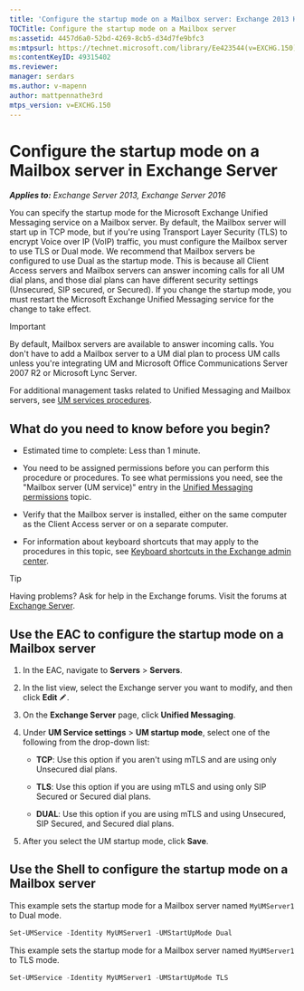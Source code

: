 ```yaml
---
title: 'Configure the startup mode on a Mailbox server: Exchange 2013 Help'
TOCTitle: Configure the startup mode on a Mailbox server
ms:assetid: 4457d6a0-52bd-4269-8cb5-d34d7fe9bfc3
ms:mtpsurl: https://technet.microsoft.com/library/Ee423544(v=EXCHG.150)
ms:contentKeyID: 49315402
ms.reviewer: 
manager: serdars
ms.author: v-mapenn
author: mattpennathe3rd
mtps_version: v=EXCHG.150
---
```


# Configure the startup mode on a Mailbox server in Exchange Server

_**Applies to:** Exchange Server 2013, Exchange Server 2016_

You can specify the startup mode for the Microsoft Exchange Unified Messaging service on a Mailbox server. By default, the Mailbox server will start up in TCP mode, but if you're using Transport Layer Security (TLS) to encrypt Voice over IP (VoIP) traffic, you must configure the Mailbox server to use TLS or Dual mode. We recommend that Mailbox servers be configured to use Dual as the startup mode. This is because all Client Access servers and Mailbox servers can answer incoming calls for all UM dial plans, and those dial plans can have different security settings (Unsecured, SIP secured, or Secured). If you change the startup mode, you must restart the Microsoft Exchange Unified Messaging service for the change to take effect.

> [!IMPORTANT]
> By default, Mailbox servers are available to answer incoming calls. You don't have to add a Mailbox server to a UM dial plan to process UM calls unless you're integrating UM and Microsoft Office Communications Server 2007 R2 or Microsoft Lync Server.

For additional management tasks related to Unified Messaging and Mailbox servers, see [UM services procedures](um-services-procedures-exchange-2013-help.md).

## What do you need to know before you begin?

- Estimated time to complete: Less than 1 minute.

- You need to be assigned permissions before you can perform this procedure or procedures. To see what permissions you need, see the "Mailbox server (UM service)" entry in the [Unified Messaging permissions](unified-messaging-permissions-exchange-2013-help.md) topic.

- Verify that the Mailbox server is installed, either on the same computer as the Client Access server or on a separate computer.

- For information about keyboard shortcuts that may apply to the procedures in this topic, see [Keyboard shortcuts in the Exchange admin center](keyboard-shortcuts-in-the-exchange-admin-center-2013-help.md).

> [!TIP]
> Having problems? Ask for help in the Exchange forums. Visit the forums at [Exchange Server](https://go.microsoft.com/fwlink/p/?linkid=60612).

## Use the EAC to configure the startup mode on a Mailbox server

1. In the EAC, navigate to **Servers** \> **Servers**.

2. In the list view, select the Exchange server you want to modify, and then click **Edit** ![Edit icon](images/JJ218640.6f53ccb2-1f13-4c02-bea0-30690e6ea71d(EXCHG.150).gif "Edit icon").

3. On the **Exchange Server** page, click **Unified Messaging**.

4. Under **UM Service settings** \> **UM startup mode**, select one of the following from the drop-down list:

   - **TCP**: Use this option if you aren't using mTLS and are using only Unsecured dial plans.

   - **TLS**: Use this option if you are using mTLS and using only SIP Secured or Secured dial plans.

   - **DUAL**: Use this option if you are using mTLS and using Unsecured, SIP Secured, and Secured dial plans.

5. After you select the UM startup mode, click **Save**.

## Use the Shell to configure the startup mode on a Mailbox server

This example sets the startup mode for a Mailbox server named `MyUMServer1` to Dual mode.

```powershell
Set-UMService -Identity MyUMServer1 -UMStartUpMode Dual
```

This example sets the startup mode for a Mailbox server named `MyUMServer1` to TLS mode.

```powershell
Set-UMService -Identity MyUMServer1 -UMStartUpMode TLS
```
